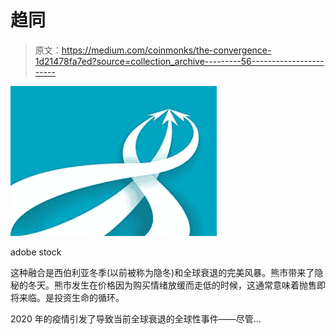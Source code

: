 # 趋同

> 原文：<https://medium.com/coinmonks/the-convergence-1d21478fa7ed?source=collection_archive---------56----------------------->

![](img/cd35e4d277bc82ffc227d59859b04512.png)

adobe stock

这种融合是西伯利亚冬季(以前被称为隐冬)和全球衰退的完美风暴。熊市带来了隐秘的冬天。熊市发生在价格因为购买情绪放缓而走低的时候，这通常意味着抛售即将来临。是投资生命的循环。

2020 年的疫情引发了导致当前全球衰退的全球性事件——尽管…